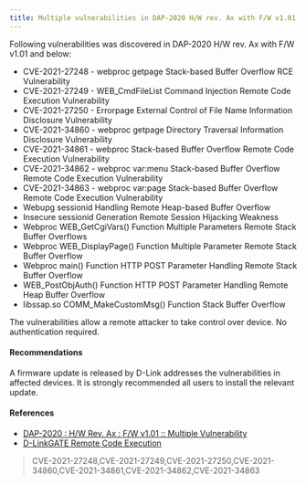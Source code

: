 ```yaml
---
title: Multiple vulnerabilities in DAP-2020 H/W rev. Ax with F/W v1.01 and below
---
```

Following vulnerabilities was discovered in DAP-2020 H/W rev. Ax with F/W v1.01 and below: 
- CVE-2021-27248 - webproc getpage Stack-based Buffer Overflow RCE Vulnerability
- CVE-2021-27249 - WEB_CmdFileList Command Injection Remote Code Execution Vulnerability
- CVE-2021-27250 - Errorpage External Control of File Name Information Disclosure Vulnerability
- CVE-2021-34860 - webproc getpage Directory Traversal Information Disclosure Vulnerability
- CVE-2021-34861 - webproc Stack-based Buffer Overflow Remote Code Execution Vulnerability
- CVE-2021-34862 - webproc var:menu Stack-based Buffer Overflow Remote Code Execution Vulnerability
- CVE-2021-34863 - webproc var:page Stack-based Buffer Overflow Remote Code Execution Vulnerability
- Webupg sessionid Handling Remote Heap-based Buffer Overflow
- Insecure sessionid Generation Remote Session Hijacking Weakness
- Webproc WEB_GetCgiVars() Function Multiple Parameters Remote Stack Buffer Overflows
- Webproc WEB_DisplayPage() Function Multiple Parameter Remote Stack Buffer Overflow
- Webproc main() Function HTTP POST Parameter Handling Remote Stack Buffer Overflow
- WEB_PostObjAuth() Function HTTP POST Parameter Handling Remote Heap Buffer Overflow
- libssap.so COMM_MakeCustomMsg() Function Stack Buffer Overflow

The vulnerabilities allow a remote attacker to take control over device. No authentication required.

#### Recommendations

A firmware update is released by D-Link addresses the vulnerabilities in affected devices. It is strongly recommended all users to install the relevant update.

#### References

* [DAP-2020 : H/W Rev. Ax : F/W v1.01 :: Multiple Vulnerability](https://supportannouncement.us.dlink.com/announcement/publication.aspx?name=SAP10201)
* [D-LinkGATE Remote Code Execution](https://suid.ch/research/DAP-2020_Preauth_RCE_Chain.html)

> CVE-2021-27248,CVE-2021-27249,CVE-2021-27250,CVE-2021-34860,CVE-2021-34861,CVE-2021-34862,CVE-2021-34863
